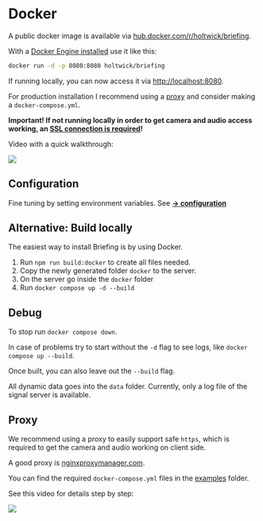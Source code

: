 # Docker

A public docker image is available via [hub.docker.com/r/holtwick/briefing](https://hub.docker.com/r/holtwick/briefing).

With a [Docker Engine installed](https://docs.docker.com/engine/install/) use it like this:

```sh
docker run -d -p 8080:8080 holtwick/briefing
```

If running locally, you can now access it via <http://localhost:8080>.

For production installation I recommend using a [proxy](#proxy) and consider making a `docker-compose.yml`.

**Important! If not running locally in order to get camera and audio access working, an [SSL connection is required](https://developer.mozilla.org/en-US/docs/Web/API/MediaDevices/getUserMedia#privacy_and_security)!**

Video with a quick walkthrough:

[![](https://img.youtube.com/vi/YFwlnkRVmPc/0.jpg)](https://www.youtube.com/watch?v=YFwlnkRVmPc)

## Configuration

Fine tuning by setting environment variables. See [**→ configuration**](../configuration.md)

## Alternative: Build locally

The easiest way to install Briefing is by using Docker.

1. Run `npm run build:docker` to create all files needed.
2. Copy the newly generated folder `docker` to the server.
3. On the server go inside the `docker` folder
4. Run `docker compose up -d --build`

## Debug

To stop run `docker compose down`.

In case of problems try to start without the `-d` flag to see logs, like `docker compose up --build`.

Once built, you can also leave out the `--build` flag.

All dynamic data goes into the `data` folder. Currently, only a log file of the signal server is available.

## Proxy

We recommend using a proxy to easily support safe `https`, which is required to get the camera and audio working on client side.

A good proxy is [nginxproxymanager.com](https://nginxproxymanager.com/).

You can find the required `docker-compose.yml` files in the [examples](../examples) folder.

See this video for details step by step:

[![](https://img.youtube.com/vi/KIpB6rlxRsE/0.jpg)](https://www.youtube.com/watch?v=KIpB6rlxRsE)
